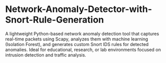 # Network-Anomaly-Detector-with-Snort-Rule-Generation
A lightweight Python-based network anomaly detection tool that captures real-time packets using Scapy, analyzes them with machine learning (Isolation Forest), and generates custom Snort IDS rules for detected anomalies. Ideal for educational, research, or lab environments focused on intrusion detection and traffic analysis.
